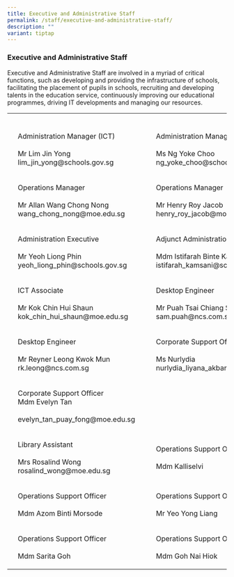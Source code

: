 ```yaml
---
title: Executive and Administrative Staff
permalink: /staff/executive-and-administrative-staff/
description: ""
variant: tiptap
---
```

<h3>Executive and Administrative Staff</h3>
<p>Executive and Administrative Staff are involved in a myriad of critical
functions, such as developing and providing the infrastructure of schools,
facilitating the placement of pupils in schools, recruiting and developing
talents in the education service, continuously improving our educational
programmes, driving IT developments and managing our resources.</p>
<table style="minWidth: 125px">
<colgroup>
<col>
<col>
<col>
<col>
<col>
</colgroup>
<tbody>
<tr>
<th rowspan="1" colspan="1">
<p></p>
</th>
<th rowspan="1" colspan="1">
<p></p>
</th>
<th rowspan="1" colspan="1">
<p></p>
</th>
<th rowspan="1" colspan="1">
<p></p>
</th>
<th rowspan="1" colspan="1">
<p></p>
</th>
</tr>
<tr>
<td rowspan="1" colspan="1">
<p></p>
</td>
<td rowspan="1" colspan="1">
<p>Administration Manager (ICT)
<br>
<br>Mr Lim Jin Yong
<br>lim_jin_yong@schools.gov.sg</p>
</td>
<td rowspan="1" colspan="1">
<p></p>
</td>
<td rowspan="1" colspan="1">
<p></p>
</td>
<td rowspan="1" colspan="1">
<p>Administration Manager
<br>
<br>Ms Ng Yoke Choo
<br>ng_yoke_choo@schools.gov.sg</p>
</td>
</tr>
<tr>
<td rowspan="1" colspan="1">
<p></p>
</td>
<td rowspan="1" colspan="1">
<p>Operations Manager
<br>
<br>Mr Allan Wang Chong Nong
<br>wang_chong_nong@moe.edu.sg</p>
</td>
<td rowspan="1" colspan="1">
<p></p>
</td>
<td rowspan="1" colspan="1">
<p></p>
</td>
<td rowspan="1" colspan="1">
<p>Operations Manager
<br>
<br>Mr Henry Roy Jacob
<br>henry_roy_jacob@moe.edu.sg</p>
</td>
</tr>
<tr>
<td rowspan="1" colspan="1">
<p></p>
</td>
<td rowspan="1" colspan="1">
<p>Administration Executive
<br>
<br>Mr Yeoh Liong Phin
<br>yeoh_liong_phin@schools.gov.sg</p>
</td>
<td rowspan="1" colspan="1">
<p></p>
</td>
<td rowspan="1" colspan="1">
<p></p>
</td>
<td rowspan="1" colspan="1">
<p>Adjunct Administration Executive
<br>
<br>Mdm Istifarah Binte Kamsani
<br>istifarah_kamsani@schools.gov.sg</p>
</td>
</tr>
<tr>
<td rowspan="1" colspan="1">
<p></p>
</td>
<td rowspan="1" colspan="1">
<p>ICT Associate
<br>
<br>Mr Kok Chin Hui Shaun
<br>kok_chin_hui_shaun@moe.edu.sg</p>
</td>
<td rowspan="1" colspan="1">
<p></p>
</td>
<td rowspan="1" colspan="1">
<p></p>
</td>
<td rowspan="1" colspan="1">
<p>Desktop Engineer
<br>
<br>Mr Puah Tsai Chiang Sam
<br>sam.puah@ncs.com.sg</p>
</td>
</tr>
<tr>
<td rowspan="1" colspan="1">
<p></p>
</td>
<td rowspan="1" colspan="1">
<p>Desktop Engineer
<br>
<br>Mr Reyner Leong Kwok Mun
<br>rk.leong@ncs.com.sg</p>
</td>
<td rowspan="1" colspan="1">
<p></p>
</td>
<td rowspan="1" colspan="1">
<p></p>
</td>
<td rowspan="1" colspan="1">
<p>Corporate Support Officer
<br>
<br>Ms Nurlydia
<br>nurlydia_liyana_akbar_ali@moe.edu.sg</p>
</td>
</tr>
<tr>
<td rowspan="1" colspan="1">
<p></p>
</td>
<td rowspan="1" colspan="1">
<p>Corporate Support Officer
<br>Mdm Evelyn Tan
<br>
<br>evelyn_tan_puay_fong@moe.edu.sg</p>
</td>
<td rowspan="1" colspan="1">
<p></p>
</td>
<td rowspan="1" colspan="1">
<p></p>
</td>
<td rowspan="1" colspan="1">
<p></p>
</td>
</tr>
<tr>
<td rowspan="1" colspan="1">
<p></p>
</td>
<td rowspan="1" colspan="1">
<p>Library Assistant
<br>
<br>Mrs Rosalind Wong
<br>rosalind_wong@moe.edu.sg</p>
</td>
<td rowspan="1" colspan="1">
<p></p>
</td>
<td rowspan="1" colspan="1">
<p></p>
</td>
<td rowspan="1" colspan="1">
<p>Operations Support Officer
<br>
<br>Mdm Kalliselvi</p>
</td>
</tr>
<tr>
<td rowspan="1" colspan="1">
<p></p>
</td>
<td rowspan="1" colspan="1">
<p>Operations Support Officer
<br>
<br>Mdm Azom Binti Morsode</p>
</td>
<td rowspan="1" colspan="1">
<p></p>
</td>
<td rowspan="1" colspan="1">
<p></p>
</td>
<td rowspan="1" colspan="1">
<p>Operations Support Officer
<br>
<br>Mr Yeo Yong Liang</p>
</td>
</tr>
<tr>
<td rowspan="1" colspan="1">
<p></p>
</td>
<td rowspan="1" colspan="1">
<p>Operations Support Officer
<br>
<br>Mdm Sarita Goh</p>
</td>
<td rowspan="1" colspan="1">
<p></p>
</td>
<td rowspan="1" colspan="1">
<p></p>
</td>
<td rowspan="1" colspan="1">
<p>Operations Support Officer
<br>
<br>Mdm Goh Nai Hiok</p>
</td>
</tr>
</tbody>
</table>
<p></p>